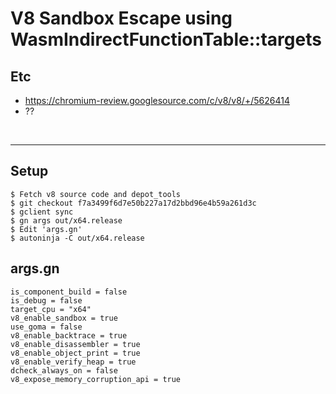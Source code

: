 # V8 Sandbox Escape using WasmIndirectFunctionTable::targets


## Etc

 - https://chromium-review.googlesource.com/c/v8/v8/+/5626414
 - ??



<br/>

----

## Setup

```
$ Fetch v8 source code and depot_tools
$ git checkout f7a3499f6d7e50b227a17d2bbd96e4b59a261d3c
$ gclient sync
$ gn args out/x64.release
$ Edit 'args.gn'
$ autoninja -C out/x64.release
```

## args.gn

```
is_component_build = false
is_debug = false
target_cpu = "x64"
v8_enable_sandbox = true
use_goma = false
v8_enable_backtrace = true
v8_enable_disassembler = true
v8_enable_object_print = true
v8_enable_verify_heap = true
dcheck_always_on = false
v8_expose_memory_corruption_api = true
```
